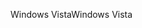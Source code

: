 <span data-ttu-id="65ce7-101">Windows Vista</span><span class="sxs-lookup"><span data-stu-id="65ce7-101">Windows Vista</span></span>